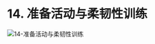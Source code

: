 # 14. 准备活动与柔韧性训练

![14-准备活动与柔韧性训练](https://fxpby.oss-cn-beijing.aliyuncs.com/blogImg/workout/cscs/14.%E5%87%86%E5%A4%87%E6%B4%BB%E5%8A%A8%E4%B8%8E%E6%9F%94%E9%9F%A7%E6%80%A7%E8%AE%AD%E7%BB%83.png)
